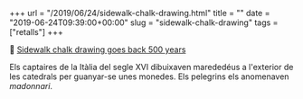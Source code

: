 +++
url = "/2019/06/24/sidewalk-chalk-drawing.html"
title = ""
date = "2019-06-24T09:39:00+00:00"
slug = "sidewalk-chalk-drawing"
tags = ["retalls"]
+++

📎 [Sidewalk chalk drawing goes back 500 years](https://qz.com/quartzy/1650194/the-history-of-sidewalk-chalk-drawings/)

Els captaires de la Itàlia del segle XVI dibuixaven marededéus a l'exterior de les catedrals per guanyar-se unes monedes. Els pelegrins els anomenaven *madonnari*.
